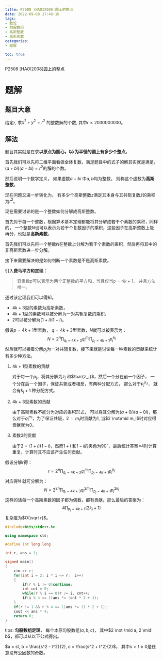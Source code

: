 ```yaml
---
title: P2508 [HAOI2008]圆上的整点
date: 2022-09-08 17:48:18
tags:
- 数论
- 勾股数组
- 高斯整数
- 高斯素数
categories:
- 题解

toc: true
---
```



P2508 [HAOI2008]圆上的整点


<!-- more -->

# 题解

## 题目大意

给定$r$, 求$x^2 + y^2 = r^2$ 的整数解的个数, 其中$r \le 2000000000$。

## 解法

题目其实就是在求**以原点为圆心，以**$r$**为半径的圆上有多少个整点**。

首先我们可以先将二维平面看做全体复数，满足题目中的式子的解其实就是满足，$(a + bi)(a - bi) = r^2$的解的个数。

然后说明一个数学定义， 如果虚数$a + bi$ 中$a, b$均为整数， 则称这个虚数为**高斯整数**，

现在问题又进一步转化为， 有多少个高斯整数$z$满足其本身与其共轭复数$\bar{z}$的乘积为$r ^ 2$。

现在需要讨论的是一个整数如何分解成高斯整数。

首先对于每一个整数，根据算术基本定理都能将其分解成若干个素数的乘积，同样的， 一个整数$N$也可以表示为若干个复数因子的乘积，这些因子在高斯整数上能再分，也就是**高斯素数**。

首先我们可以先将一个整数$N$在整数上分解为若干个素数的乘积，然后再将其中的非高斯素数进一步分解。

接下来需要解决的是如何判断一个素数是不是高斯素数。

引入**费马平方和定理**：

> 奇素数$p$可以表示为两个正整数的平方和，当且仅当$p = 4 k + 1$， 并且方法唯一。

通过该定理我们可以得知，

- $4k + 3$型的素数为高斯素数，
- $4k + 1$型的素数可以被分解为一对共轭复数的乘积，
- $2$可以被分解为$(1 + i) (1 - i)$。

假设$p = 4k + 1$型素数， $q = 4k + 3$型素数，$N$就可以被表示为：
$$
N = 2^n \prod _ {q_i = 4k + 3}q_i ^ {m_i} \prod _{p _j = 4 k + 1} p_j ^{k_j}
$$
然后就可以接着分解$p _j$为一对共轭复数，接下来就是讨论每一种素数的贡献来统计有多少种方法。

1. $4k + 1$型素数的贡献

   对于每一个$p_j$，将其分解为$z_j$ 和$\bar{z_j}$，然后一个分在前一个因子， 一个分在后一个因子，保证共轭或者相反，有两种分配方式， 那么对于$p_j ^ {k _J}$， 就会有$k_j + 1$ 种分配方式。

2. $4k + 3$型素数的贡献

   由于高斯素数不能分为对应的乘积形式， 可以将其分解为$(a+0i)(a-0i)$，那么对于$q_i^{m_i}$，为了保证共轭，$2 \mid m_i$时贡献为$1$, 当$2 \not\mid m_i$时对应得贡献就为$0$。

3. 素数$2$的贡献

   由于$2 = (1 + i) (1 - i)$，然而$1 + i$ 和$1-i$的夹角为$90^\circ$，最后统计答案$\times 4$时计算重复，计算时其不应该产生任何贡献。

假设分解$r$得：
$$
r = 2 ^ n \prod _{q_i = 4k + 3}q_i ^ {m _ i} \prod _{p _ j  = 4k + 1} p_j ^ {k _j}
$$
对应得$N$ 就可分解为：
$$
N = 2 ^ {2n} \prod _{q_i = 4k + 3}q_i ^ {2m _ i} \prod _{p _ j  = 4k + 1} p_j ^ {2k _j}
$$
这样的话每一个高斯素数的因子都为偶数，都有贡献，那么最后的答案为：
$$
4 \prod_{p _j =4k + 1 } (2 k_j + 1)
$$
复杂度为$O(\sqrt r)$。



~~~c++
#include<bits/stdc++.h>

using namespace std;

#define int long long

int r, ans = 1;

signed main()
{
    cin >> r;
    for(int i = 2; i * i <= r;  i++)
    {
        if(r % i != 0)continue;
        int cnt = 0;
        while(r % i == 0)r /= i, cnt++;
        if(i % 4 == 1)ans *= (cnt * 2 + 1);
    }
    if(r != 1 && r % 4 == 1)ans *= (1 * 2 + 1);
    cout << ans * 4;
    return 0;
}
~~~




tips: **勾股数组定理**， 每个本原勾股数组$(a, b, c)$， 其中$2 \not \mid a, 2 \mid  b$，都可以从以下公式得出。

$a = st, b = \frac{s^2 - t^2}{2}, c = \frac{s^2 + t^2}{2}$， 其中$s > t \ge 0$是任意没有公因数的奇数。
